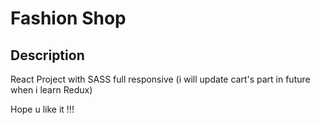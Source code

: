 # Fashion Shop

## Description

React Project with SASS full responsive (i will update cart's part in future when i learn Redux)

Hope u like it !!!

